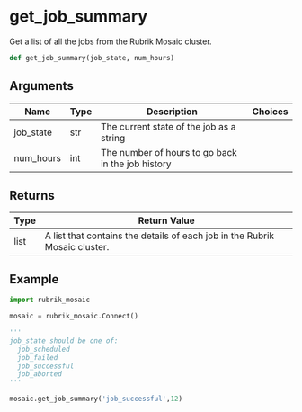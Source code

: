 # get_job_summary

Get a list of all the jobs from the Rubrik Mosaic cluster.
```py
def get_job_summary(job_state, num_hours)
```

## Arguments
| Name        | Type | Description                                                                 | Choices |
|-------------|------|-----------------------------------------------------------------------------|---------|
| job_state  | str  | The current state of the job as a string |         |
| num_hours  | int  | The number of hours to go back in the job history |         |

## Returns
| Type | Return Value                                                                                   |
|------|-----------------------------------------------------------------------------------------------|
| list  | A list that contains the details of each job in the Rubrik Mosaic cluster. |
## Example
```py
import rubrik_mosaic

mosaic = rubrik_mosaic.Connect()

'''
job_state should be one of:
  job_scheduled
  job_failed
  job_successful
  job_aborted
'''

mosaic.get_job_summary('job_successful',12)
```
